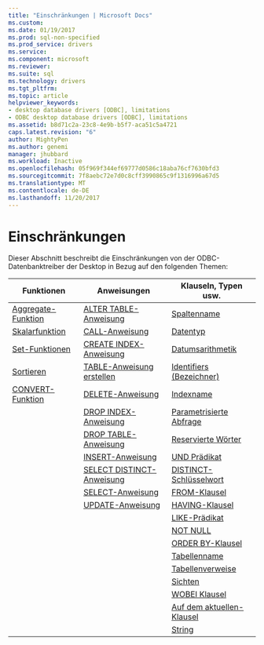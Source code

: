 ```yaml
---
title: "Einschränkungen | Microsoft Docs"
ms.custom: 
ms.date: 01/19/2017
ms.prod: sql-non-specified
ms.prod_service: drivers
ms.service: 
ms.component: microsoft
ms.reviewer: 
ms.suite: sql
ms.technology: drivers
ms.tgt_pltfrm: 
ms.topic: article
helpviewer_keywords:
- desktop database drivers [ODBC], limitations
- ODBC desktop database drivers [ODBC], limitations
ms.assetid: b8d71c2a-23c8-4e9b-b5f7-aca51c5a4721
caps.latest.revision: "6"
author: MightyPen
ms.author: genemi
manager: jhubbard
ms.workload: Inactive
ms.openlocfilehash: 05f969f344ef69777d0586c18aba76cf7630bfd3
ms.sourcegitcommit: 7f8aebc72e7d0c8cff3990865c9f1316996a67d5
ms.translationtype: MT
ms.contentlocale: de-DE
ms.lasthandoff: 11/20/2017
---
```

# <a name="limitations"></a>Einschränkungen
Dieser Abschnitt beschreibt die Einschränkungen von der ODBC-Datenbanktreiber der Desktop in Bezug auf den folgenden Themen:  
  
|Funktionen|Anweisungen|Klauseln, Typen usw.|  
|---------------|----------------|-------------------------------|  
|[Aggregate-Funktion](../../odbc/microsoft/aggregate-function-limitations.md)|[ALTER TABLE-Anweisung](../../odbc/microsoft/alter-table-statement-limitations.md)|[Spaltenname](../../odbc/microsoft/column-name-limitations.md)|  
|[Skalarfunktion](../../odbc/microsoft/scalar-function-limitations.md)|[CALL-Anweisung](../../odbc/microsoft/call-statement-limitations.md)|[Datentyp](../../odbc/microsoft/data-type-limitations.md)|  
|[Set-Funktionen](../../odbc/microsoft/set-functions-limitations.md)|[CREATE INDEX-Anweisung](../../odbc/microsoft/create-index-statement-limitations.md)|[Datumsarithmetik](../../odbc/microsoft/date-arithmetic-limitations.md)|  
|[Sortieren](../../odbc/microsoft/sorting-limitations.md)|[TABLE-Anweisung erstellen](../../odbc/microsoft/create-table-statement-limitations.md)|[Identifiers (Bezeichner)](../../odbc/microsoft/identifiers-limitations.md)|  
|[CONVERT-Funktion](../../odbc/microsoft/convert-function-limitations.md)|[DELETE-Anweisung](../../odbc/microsoft/delete-statement-limitations.md)|[Indexname](../../odbc/microsoft/index-name-limitations.md)|  
||[DROP INDEX-Anweisung](../../odbc/microsoft/drop-index-statement-limitations.md)|[Parametrisierte Abfrage](../../odbc/microsoft/parameterized-query-limitations.md)|  
||[DROP TABLE-Anweisung](../../odbc/microsoft/drop-table-statement-limitations.md)|[Reservierte Wörter](../../odbc/microsoft/reserved-word-limitations.md)|  
||[INSERT-Anweisung](../../odbc/microsoft/insert-statement-limitations.md)|[UND Prädikat](../../odbc/microsoft/and-predicate-limitations.md)|  
||[SELECT DISTINCT-Anweisung](../../odbc/microsoft/select-distinct-limitations.md)|[DISTINCT-Schlüsselwort](../../odbc/microsoft/distinct-keyword-limitations.md)|  
||[SELECT-Anweisung](../../odbc/microsoft/select-statement-limitations.md)|[FROM-Klausel](../../odbc/microsoft/from-clause-limitations.md)|  
||[UPDATE-Anweisung](../../odbc/microsoft/update-statement-limitations.md)|[HAVING-Klausel](../../odbc/microsoft/having-clause-limitations.md)|  
|||[LIKE-Prädikat](../../odbc/microsoft/like-predicate-limitations.md)|  
|||[NOT NULL](../../odbc/microsoft/not-null-limitations.md)|  
|||[ORDER BY-Klausel](../../odbc/microsoft/order-by-clause-limitations.md)|  
|||[Tabellenname](../../odbc/microsoft/table-name-limitations.md)|  
|||[Tabellenverweise](../../odbc/microsoft/table-references-limitations.md)|  
|||[Sichten](../../odbc/microsoft/views-limitations.md)|  
|||[WOBEI Klausel](../../odbc/microsoft/where-clause-limitations.md)|  
|||[Auf dem aktuellen-Klausel](../../odbc/microsoft/where-current-of-clause-limitations.md)|  
|||[String](../../odbc/microsoft/string-limitations.md)|
